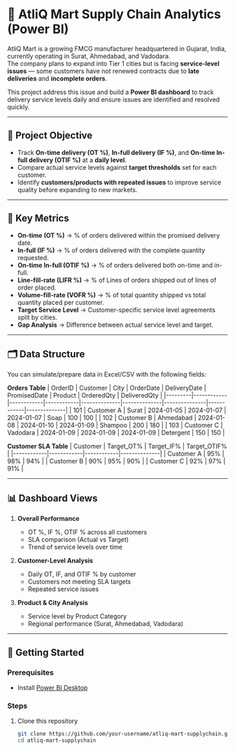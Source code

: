 # 🚚 AtliQ Mart Supply Chain Analytics (Power BI)

AtliQ Mart is a growing FMCG manufacturer headquartered in Gujarat, India, currently operating in Surat, Ahmedabad, and Vadodara.  
The company plans to expand into Tier 1 cities but is facing **service-level issues** — some customers have not renewed contracts due to **late deliveries** and **incomplete orders**.  

This project address this issue and build a **Power BI dashboard** to track delivery service levels daily and ensure issues are identified and resolved quickly.

---

## 🎯 Project Objective
- Track **On-time delivery (OT %)**, **In-full delivery (IF %)**, and **On-time In-full delivery (OTIF %)** at a **daily level**.  
- Compare actual service levels against **target thresholds** set for each customer.  
- Identify **customers/products with repeated issues** to improve service quality before expanding to new markets.

---

## 📌 Key Metrics
- **On-time (OT %)** → % of orders delivered within the promised delivery date.  
- **In-full (IF %)** → % of orders delivered with the complete quantity requested.  
- **On-time In-full (OTIF %)** → % of orders delivered both on-time and in-full.
- **Line-fill-rate (LIFR %)** → % of Lines of orders shipped out of lines of order placed.
- **Volume-fill-rate (VOFR %)** → % of total quantity shipped vs total quantity placed per customer.
- **Target Service Level** → Customer-specific service level agreements split by cities.  
- **Gap Analysis** → Difference between actual service level and target.

---

## 🗂️ Data Structure
You can simulate/prepare data in Excel/CSV with the following fields:

**Orders Table**
| OrderID | Customer   | City       | OrderDate  | DeliveryDate | PromisedDate | Product       | OrderedQty | DeliveredQty |
|---------|------------|------------|------------|--------------|--------------|---------------|------------|--------------|
| 101     | Customer A | Surat      | 2024-01-05 | 2024-01-07   | 2024-01-07   | Soap          | 100        | 100          |
| 102     | Customer B | Ahmedabad  | 2024-01-08 | 2024-01-10   | 2024-01-09   | Shampoo       | 200        | 180          |
| 103     | Customer C | Vadodara   | 2024-01-09 | 2024-01-09   | 2024-01-09   | Detergent     | 150        | 150          |

**Customer SLA Table**
| Customer   | Target_OT% | Target_IF% | Target_OTIF% |
|------------|------------|------------|--------------|
| Customer A | 95%        | 98%        | 94%          |
| Customer B | 90%        | 95%        | 90%          |
| Customer C | 92%        | 97%        | 91%          |

---

## 📊 Dashboard Views
1. **Overall Performance**
   - OT %, IF %, OTIF % across all customers
   - SLA comparison (Actual vs Target)
   - Trend of service levels over time  

2. **Customer-Level Analysis**
   - Daily OT, IF, and OTIF % by customer
   - Customers not meeting SLA targets
   - Repeated service issues  

3. **Product & City Analysis**
   - Service level by Product Category
   - Regional performance (Surat, Ahmedabad, Vadodara)  


---

## 🚀 Getting Started
### Prerequisites
- Install [Power BI Desktop](https://powerbi.microsoft.com/desktop/)

### Steps
1. Clone this repository  
   ```bash
   git clone https://github.com/your-username/atliq-mart-supplychain.git
   cd atliq-mart-supplychain
